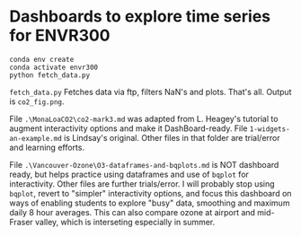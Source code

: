 # Dashboards to explore time series for ENVR300

```
conda env create
conda activate envr300
python fetch_data.py
```

`fetch_data.py` Fetches data via ftp, filters NaN's and plots. That's all.
Output is `co2_fig.png`.

File `.\MonaLoaCO2\co2-mark3.md` was adapted from L. Heagey's tutorial to augment interactivity options and make it DashBoard-ready. File `1-widgets-an-example.md` is Lindsay's original. Other files in that folder are trial/error and learning efforts.

File `.\Vancouver-Ozone\O3-dataframes-and-bqplots.md` is NOT dashboard ready, but helps practice using dataframes and use of `bqplot` for interactivity. Other files are further trials/error. I will probably stop using `bqplot`, revert to "simpler" interactivity options, and focus this dashboard on ways of enabling students to explore "busy" data, smoothing and maximum daily 8 hour averages. This can also compare ozone at airport and mid-Fraser valley, which is interseting especially in summer. 

```python

```
